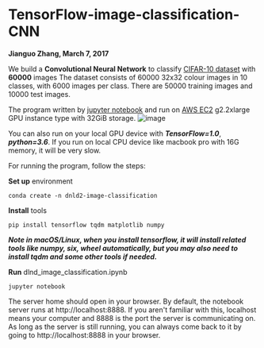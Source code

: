 # TensorFlow-image-classification-CNN

**Jianguo Zhang, March 7, 2017**

We build a **Convolutional Neural Network** to classify [CIFAR-10 dataset](https://www.cs.toronto.edu/~kriz/cifar.html) with **60000** images
The dataset consists of 60000 32x32 colour images in 10 classes, with 6000 images per class. There are 50000 training images and 10000 test images. 

The program written by [jupyter notebook](http://jupyter.org/) and run on [AWS EC2](https://aws.amazon.com/rds/aurora/) g2.2xlarge GPU instance type with 32GiB storage.  ![image](https://github.com/JianguoZhang1994/DLND2-image-classification-CNN/blob/master/intance_type.png)

 You can also run on your local GPU device with ***TensorFlow=1.0***, ***python=3.6***. If you run on local CPU device like macbook pro with 16G memory, it will be very slow. 
 
For running the program, follow the steps:

**Set up** environment

`conda create -n dnld2-image-classification`

**Install** tools

`pip install tensorflow tqdm matplotlib numpy`

***Note in macOS/Linux, when you install tensorflow, it will install related tools like numpy, six, wheel automatically, but you may also need to install tqdm and some other tools if needed.***

**Run** dlnd_image_classification.ipynb 

`jupyter notebook`

The server home should open in your browser. By default, the notebook server runs at http://localhost:8888. If you aren't familiar with this, localhost means your computer and 8888 is the port the server is communicating on. As long as the server is still running, you can always come back to it by going to http://localhost:8888 in your browser.

